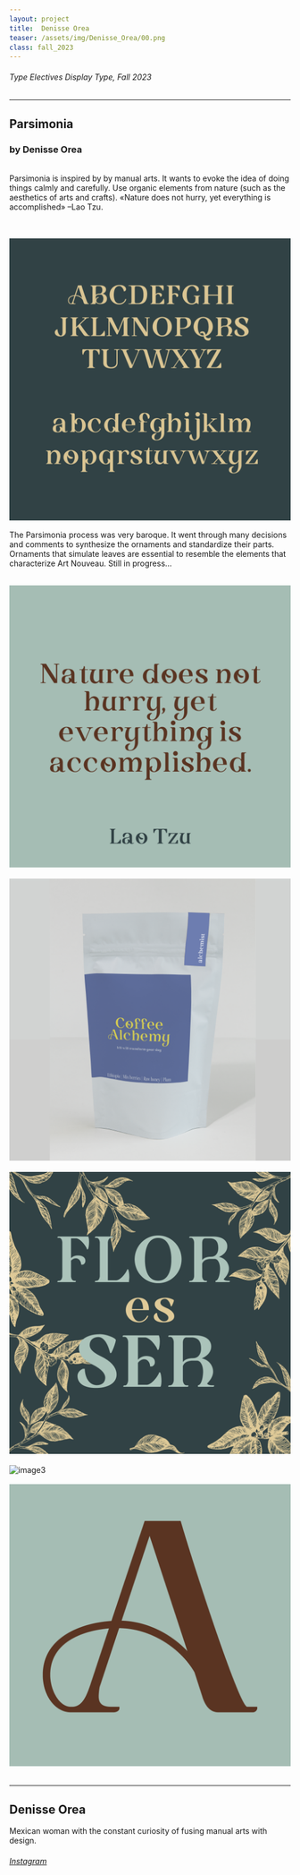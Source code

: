 ```yaml
---
layout: project
title:  Denisse Orea
teaser: /assets/img/Denisse_Orea/00.png
class: fall_2023
---
```

###### Type Electives Display Type, Fall 2023 ######
---
## Parsimonia ##
### by Denisse Orea ###

<br>
Parsimonia is inspired by by manual arts. It wants to evoke the idea of doing things calmly and carefully. Use organic elements from nature (such as the aesthetics of arts and crafts).
«Nature does not hurry, yet everything is accomplished» –Lao Tzu.

<br><br>
![image1](/assets/img/Denisse_Orea/01.png)
<br>

The Parsimonia process was very baroque. It went through many decisions and comments to synthesize the ornaments and standardize their parts. 
Ornaments that simulate leaves are essential to resemble the elements that characterize Art Nouveau.
Still in progress…
<br><br>

![image2](/assets/img/Denisse_Orea/02.png)
<br><br>
![image3](/assets/img/Denisse_Orea/03.png)
<br><br>
![image3](/assets/img/Denisse_Orea/04.png)
<br><br>
![image3](/assets/img/Denisse_Orea/05.png)
<br><br>
![image3](/assets/img/Denisse_Orea/06.png)
<br><br>

---
## Denisse Orea ##
Mexican woman with the constant curiosity of fusing manual arts with design.
<br>
###### [Instagram](https://www.instagram.com/denisse_perenne/) ######
